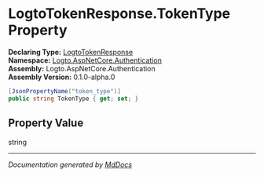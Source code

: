 ﻿<!--  
  <auto-generated>   
    The contents of this file were generated by a tool.  
    Changes to this file may be list if the file is regenerated  
  </auto-generated>   
-->

# LogtoTokenResponse.TokenType Property

**Declaring Type:** [LogtoTokenResponse](../index.md)  
**Namespace:** [Logto.AspNetCore.Authentication](../../index.md)  
**Assembly:** Logto.AspNetCore.Authentication  
**Assembly Version:** 0.1.0\-alpha.0

```csharp
[JsonPropertyName("token_type")]
public string TokenType { get; set; }
```

## Property Value

string

___

*Documentation generated by [MdDocs](https://github.com/ap0llo/mddocs)*
